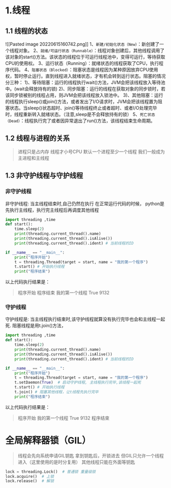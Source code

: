# 1.线程
## 1.1 线程的状态
![[Pasted image 20220615160742.png]]
1、`新建/初始化状态（New）`：新创建了一个线程对象。
2、`就绪/可运行状态（Runnable）`：线程对象创建后，其他线程调用了该对象的start()方法。该状态的线程位于可运行线程池中，变得可运行，等待获取CPU的使用权。 
3、运行状态（Running）：就绪状态的线程获取了CPU，执行程序代码。 
4、`阻塞状态（Blocked）`：阻塞状态是线程因为某种原因放弃CPU使用权，暂时停止运行。直到线程进入就绪状态，才有机会转到运行状态。阻塞的情况分三种： 
	1)、等待阻塞：运行的线程执行wait()方法，JVM会把该线程放入等待池中。(wait会释放持有的锁) 
	2)、同步阻塞：运行的线程在获取对象的同步锁时，若该同步锁被别的线程占用，则JVM会把该线程放入锁池中。 
	3)、其他阻塞：运行的线程执行sleep()或join()方法，或者发出了I/O请求时，JVM会把该线程置为阻塞状态。当sleep()状态超时、join()等待线程终止或者超时、或者I/O处理完毕时，线程重新转入就绪状态。（注意,sleep是不会释放持有的锁） 
5、`死亡状态（Dead）`：线程执行完了或者因异常退出了run()方法，该线程结束生命周期。


## 1.2 线程与进程的关系
> 进程只是占内存
> 线程才小号CPU
> 默认一个进程至少一个线程
> 我们一般成为主进程和主线程



## 1.3 非守护线程与守护线程
### 非守护线程
非守护线程: 当主线程结束时,自己仍然在执行
在正常运行代码的时候， python是先执行主线程，执行完主线程后再调度其他线程
```python
import threading ,time
def start():
	time.sleep(2)
	print(threading.current_thread().name)
	print(threading.current_thread().isAlive())
	print(threading.current_thread().ident) # 当前线程的ID

if __name__ == "__main__":
	print("程序开始")
	t = threading.Thread(target = start, name = "我的第一个程序")
	t.start() # 开始执行线程
	print("程序结束")
```
以上代码执行结果是：
> 程序开始
> 程序结束
> 我的第一个线程
> True
> 9132

### 守护线程
守护线程是: 当主线程执行结束时,该守护线程就算没有执行完毕也会和主线程一起死.
阻塞线程是用t.join()方法，
```python
import threading ,time
def start():
	time.sleep(2)
	print(threading.current_thread().name)
	print(threading.current_thread().isAlive())
	print(threading.current_thread().ident) # 当前线程的ID

if __name__ == "__main__":
	print("程序开始")
	t = threading.Thread(target = start, name = "我的第一个程序")
	t.setDaemon(True)  # 启动守护线程, 主线程执行完毕,该线程一起死
	t.start() # 开始执行线程
	t.join() # 阻塞其他线程，让t线程先执行完毕
	print("程序结束")
```

以上代码执行结果是：
> 程序开始
> 我的第一个线程
> True
> 9132
   程序结束



# 全局解释器锁（GIL）
> 线程会先向系统申请GIL钥匙
> 拿到钥匙后，开锁进去
> 但GIL只允许一个线程进入（这里使用的是时分复用）
> 其他线程只能在外面等钥匙


```python
lock = threading.Lock()  # 普通锁 重量级锁
lock.acquire()  # 上锁
lock.release()  # 解锁
```